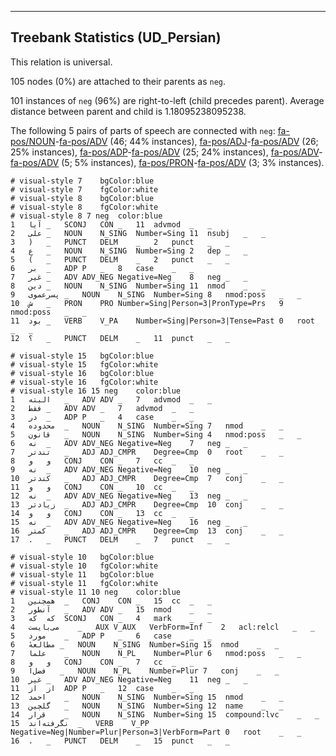 

--------------------------------------------------------------------------------

## Treebank Statistics (UD_Persian)

This relation is universal.

105 nodes (0%) are attached to their parents as `neg`.

101 instances of `neg` (96%) are right-to-left (child precedes parent).
Average distance between parent and child is 1.18095238095238.

The following 5 pairs of parts of speech are connected with `neg`: [fa-pos/NOUN]()-[fa-pos/ADV]() (46; 44% instances), [fa-pos/ADJ]()-[fa-pos/ADV]() (26; 25% instances), [fa-pos/ADP]()-[fa-pos/ADV]() (25; 24% instances), [fa-pos/ADV]()-[fa-pos/ADV]() (5; 5% instances), [fa-pos/PRON]()-[fa-pos/ADV]() (3; 3% instances).


~~~ conllu
# visual-style 7	bgColor:blue
# visual-style 7	fgColor:white
# visual-style 8	bgColor:blue
# visual-style 8	fgColor:white
# visual-style 8 7 neg	color:blue
1	آیا	_	SCONJ	CON	_	11	advmod	_	_
2	علی	_	NOUN	N_SING	Number=Sing	11	nsubj	_	_
3	)	_	PUNCT	DELM	_	2	punct	_	_
4	ع	_	NOUN	N_SING	Number=Sing	2	dep	_	_
5	(	_	PUNCT	DELM	_	2	punct	_	_
6	بر	_	ADP	P	_	8	case	_	_
7	غیر	_	ADV	ADV_NEG	Negative=Neg	8	neg	_	_
8	دین	_	NOUN	N_SING	Number=Sing	11	nmod	_	_
9	پسرعموی	_	NOUN	N_SING	Number=Sing	8	nmod:poss	_	_
10	ش	_	PRON	PRO	Number=Sing|Person=3|PronType=Prs	9	nmod:poss	_	_
11	بود	_	VERB	V_PA	Number=Sing|Person=3|Tense=Past	0	root	_	_
12	؟	_	PUNCT	DELM	_	11	punct	_	_

~~~


~~~ conllu
# visual-style 15	bgColor:blue
# visual-style 15	fgColor:white
# visual-style 16	bgColor:blue
# visual-style 16	fgColor:white
# visual-style 16 15 neg	color:blue
1	البته	_	ADV	ADV	_	7	advmod	_	_
2	فقط	_	ADV	ADV	_	7	advmod	_	_
3	در	_	ADP	P	_	4	case	_	_
4	محدوده	_	NOUN	N_SING	Number=Sing	7	nmod	_	_
5	قانون	_	NOUN	N_SING	Number=Sing	4	nmod:poss	_	_
6	نه	_	ADV	ADV_NEG	Negative=Neg	7	neg	_	_
7	تندتر	_	ADJ	ADJ_CMPR	Degree=Cmp	0	root	_	_
8	و	و	CONJ	CON	_	7	cc	_	_
9	نه	_	ADV	ADV_NEG	Negative=Neg	10	neg	_	_
10	کندتر	_	ADJ	ADJ_CMPR	Degree=Cmp	7	conj	_	_
11	و	و	CONJ	CON	_	10	cc	_	_
12	نه	_	ADV	ADV_NEG	Negative=Neg	13	neg	_	_
13	زیادتر	_	ADJ	ADJ_CMPR	Degree=Cmp	10	conj	_	_
14	و	و	CONJ	CON	_	13	cc	_	_
15	نه	_	ADV	ADV_NEG	Negative=Neg	16	neg	_	_
16	کمتر	_	ADJ	ADJ_CMPR	Degree=Cmp	13	conj	_	_
17	.	_	PUNCT	DELM	_	7	punct	_	_

~~~


~~~ conllu
# visual-style 10	bgColor:blue
# visual-style 10	fgColor:white
# visual-style 11	bgColor:blue
# visual-style 11	fgColor:white
# visual-style 11 10 neg	color:blue
1	همچنین	_	CONJ	CON	_	15	cc	_	_
2	آنطور	_	ADV	ADV	_	15	nmod	_	_
3	که	که	SCONJ	CON	_	4	mark	_	_
4	می‌بایست	_	AUX	V_AUX	VerbForm=Inf	2	acl:relcl	_	_
5	مورد	_	ADP	P	_	6	case	_	_
6	مطالعهٔ	_	NOUN	N_SING	Number=Sing	15	nmod	_	_
7	علما	_	NOUN	N_PL	Number=Plur	6	nmod:poss	_	_
8	و	و	CONJ	CON	_	7	cc	_	_
9	فضل‌ا	_	NOUN	N_PL	Number=Plur	7	conj	_	_
10	غیر	_	ADV	ADV_NEG	Negative=Neg	11	neg	_	_
11	از	از	ADP	P	_	12	case	_	_
12	احمد	_	NOUN	N_SING	Number=Sing	15	nmod	_	_
13	گلچین	_	NOUN	N_SING	Number=Sing	12	name	_	_
14	قرار	_	NOUN	N_SING	Number=Sing	15	compound:lvc	_	_
15	نگرفته‌اند	_	VERB	V_PP	Negative=Neg|Number=Plur|Person=3|VerbForm=Part	0	root	_	_
16	.	_	PUNCT	DELM	_	15	punct	_	_

~~~


